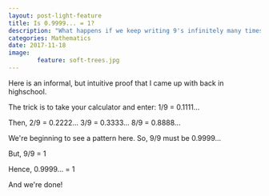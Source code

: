 ```yaml
---
layout: post-light-feature
title: Is 0.9999... = 1?
description: "What happens if we keep writing 9's infinitely many times in the n<sup>th</sup> decimal place? Will we get arbitrarily close to 1 or does it precisely equal 1?"
categories: Mathematics
date: 2017-11-18
image: 
        feature: soft-trees.jpg
---
```

Here is an informal, but intuitive proof that I came up with back in highschool.

The trick is to take your calculator and enter: 
1/9 = 0.1111...

Then,
2/9 = 0.2222...
3/9 = 0.3333...
8/9 = 0.8888...

We're beginning to see a pattern here.
So,
9/9 must be 0.9999...

But, 9/9 = 1 

Hence, 0.9999... = 1

And we're done!
